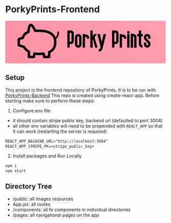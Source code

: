 # PorkyPrints-Frontend

![PorkyPrints](/public/porky-prints-title-readme.png)

## Setup

This project is the frontend repository of PorkyPrints. It is to be run with [PorkyPrints-Backend](https://github.com/Nyx92/3D-Model-Ecommerce-Backend)
This repo is created using create-react-app. Before starting make sure to perform these steps:

1. Configure.env file

- it should contain stripe public key, backend url (defaulted to port 3004)
- all other env variables will need to be prepended with `REACT_APP` so that it can work (restarting the server is required)

```
REACT_APP_BACKEND_URL="http://localhost:3004"
REACT_APP_STRIPE_PK=<stripe_public_key>
```

2. Install packages and Run Locally

```
npm i
npm start
```

## Directory Tree

- /public: all images resources
- App.jsx: all routes
- /components: all fe components in individual directories
- /pages: all navigational pages on the app
